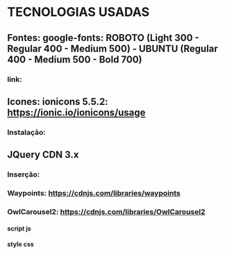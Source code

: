 # TECNOLOGIAS USADAS
## Fontes: google-fonts: ROBOTO (Light 300 - Regular 400 - Medium 500) - UBUNTU (Regular 400 - Medium 500 - Bold 700) 
### link: 
<link rel="preconnect" href="https://fonts.googleapis.com">
<link rel="preconnect" href="https://fonts.gstatic.com" crossorigin>
<link href="https://fonts.googleapis.com/css2?family=Roboto:wght@300;400;500&family=Ubuntu:wght@400;500;700&display=swap" rel="stylesheet">

## Icones: ionicons 5.5.2:  https://ionic.io/ionicons/usage
### Instalação:
<script type="module" src="https://unpkg.com/ionicons@5.5.2/dist/ionicons/ionicons.esm.js"></script>
<script nomodule src="https://unpkg.com/ionicons@5.5.2/dist/ionicons/ionicons.js"></script>

## JQuery CDN 3.x
### Inserção:
<script src="https://code.jquery.com/jquery-3.6.0.min.js"></script>

### Waypoints: https://cdnjs.com/libraries/waypoints
<script src="https://cdnjs.cloudflare.com/ajax/libs/waypoints/4.0.1/jquery.waypoints.min.js"></script>

### OwlCarousel2: https://cdnjs.com/libraries/OwlCarousel2
#### script js
<script src="https://cdnjs.cloudflare.com/ajax/libs/OwlCarousel2/2.3.4/owl.carousel.min.js"></script>

#### style css
<link rel="stylesheet" href="https://cdnjs.cloudflare.com/ajax/libs/OwlCarousel2/2.3.4/assets/owl.carousel.min.css"/>

